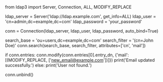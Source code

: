 from ldap3 import Server, Connection, ALL, MODIFY_REPLACE

ldap_server = Server('ldap://ldap.example.com', get_info=ALL)
ldap_user = 'cn=admin,dc=example,dc=com'
ldap_password = 'your_password'

conn = Connection(ldap_server, ldap_user, ldap_password, auto_bind=True)

search_base = 'ou=users,dc=example,dc=com'
search_filter = '(cn=John Doe)'
conn.search(search_base, search_filter, attributes=['cn', 'mail'])

if conn.entries:
    conn.modify(conn.entries[0].entry_dn, {'mail': [(MODIFY_REPLACE, ['new_email@example.com'])]})
    print('Email updated successfully.')
else:
    print('User not found.')

conn.unbind()
